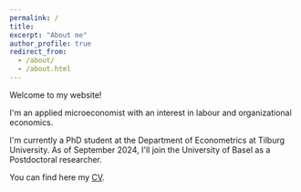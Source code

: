 ```yaml
---
permalink: /
title: 
excerpt: "About me"
author_profile: true
redirect_from: 
  - /about/
  - /about.html
---
```


Welcome to my website!

I'm an applied microeconomist with an interest in labour and organizational economics.

I'm currently a PhD student at the Department of Econometrics at Tilburg University. As of September 2024, I'll join the University of Basel as a Postdoctoral researcher.

You can find here my [CV](/files/CV_Bernasconi.pdf).
